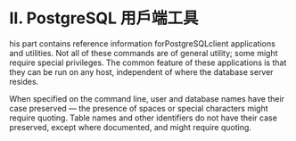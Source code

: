 # II. PostgreSQL 用戶端工具

his part contains reference information forPostgreSQLclient applications and utilities. Not all of these commands are of general utility; some might require special privileges. The common feature of these applications is that they can be run on any host, independent of where the database server resides.

When specified on the command line, user and database names have their case preserved — the presence of spaces or special characters might require quoting. Table names and other identifiers do not have their case preserved, except where documented, and might require quoting.



